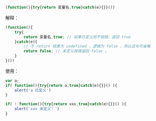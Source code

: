 ```javascript
(function(){try{return 变量名,true}catch(e){}}())
```
解释：
```javascript
(function(){
    try{
        return 变量名,true; // 如果已定义则不抛错，返回 true
    }catch(e){
        // 不 return 结果为 undefined ，逻辑为 false ，所以这句可省略
        return false; // 未定义抛错返回 false 。
    }
}())
```
使用：
```javascript
var a;
if( function(){try{return a,true}catch(e){}}() ){
    alert('a 已定义')
}
```

```javascript
if( ! function(){try{return xxx,true}catch(e){}}() ){
    alert('xxx 未定义！')
}
```
